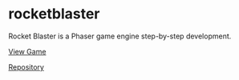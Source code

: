 # rocketblaster
Rocket Blaster is a Phaser game engine step-by-step development.

[View Game](https://fallingup.github.io/rocketblaster/)

[Repository](https://github.com/FallingUp/rocketblaster)
